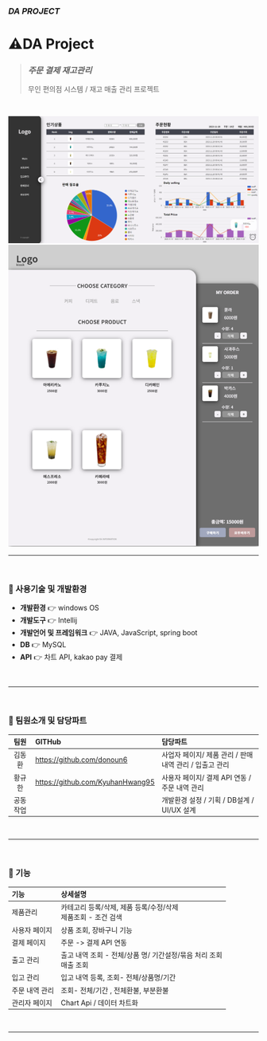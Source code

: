 ### *DA PROJECT*

# ⚠️DA Project
> ### *주문 결제 재고관리*
> 무인 편의점 시스템 / 재고 매출 관리 프로젝트
</br>

[//]: # (<img width="100%" src=""/>)
![img_1.png](img_1.png)
![img.png](img.png)
</br>

------
</br>

### 📌&nbsp;사용기술 및 개발환경
* **개발환경** 👉 windows OS
* **개발도구** 👉 Intellij
* **개발언어 및 프레임워크** 👉 JAVA, JavaScript, spring boot
* **DB** 👉 MySQL
* **API** 👉 차트 API, kakao pay 결제

</br>

------
</br>

### 📌&nbsp;팀원소개 및 담당파트

|  팀원  |GITHub| 담당파트                               |
|:----:|:---|:-----------------------------------|
| 김동환  |https://github.com/donoun6| 사업자 페이지/ 제품 관리 / 판매 내역 관리 / 입출고 관리 |
| 황규한  |https://github.com/KyuhanHwang95| 사용자 페이지/ 결제 API 연동 / 주문 내역 관리 |
| 공동작업 || 개발환경 설정 / 기획 /  DB설계 / UI/UX 설계    |
</br>

------
</br>

### 📌&nbsp;기능



| 기능       | 상세설명                                                                                                                          |
|:---------|:------------------------------------------------------------------------------------------------------------------------------|
| 제품관리     | 카테고리 등록/삭제, 제품 등록/수정/삭제 <br> 제품조회 - 조건 검색                                                                                     |
| 사용자 페이지  | 상품 조회, 장바구니 기능                                                                                                                |
| 결제 페이지   | 주문 -> 결제 API 연동                                                                                                               |
| 출고 관리    | 출고 내역 조회 - 전체/상품 명/ 기간설정/묶음 처리 조회 <br>매출 조회                                                                                   |
| 입고 관리    | 입고 내역 등록, 조회- 전체/상품명/기간                                                                                                       |
| 주문 내역 관리 | 조회- 전체/기간 , 전체환불, 부분환불                                                                                                        |
| 관리자 페이지  | Chart Api / 데이터 차트화                                                                                                           |
</br>

------
</br>

</br>